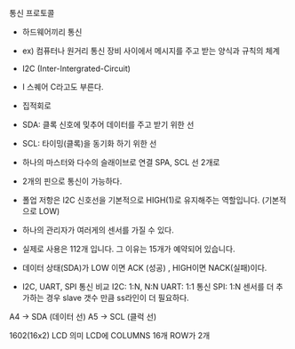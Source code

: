 통신 프로토콜
- 하드웨어끼리 통신
- ex) 컴퓨터나 원거리 통신 장비 사이에서 메시지를 주고 받는 양식과 규칙의 체계

- I2C (Inter-Intergrated-Circuit)
- I 스퀘어 C라고도 부른다.
- 집적회로
- SDA: 클록 신호에 밎추어 데이터를 주고 받기 위한 선
- SCL: 타이밍(클록)을 동기화 하기 위한 선
- 하나의 마스터와 다수의 슬래이브로 연결 SPA, SCL 선 2개로
- 2개의 핀으로 통신이 가능하다.

- 폴업 저항은 I2C 신호선을 기본적으로 HIGH(1)로 유지해주는 역할입니다. (기본적으로 LOW)
  
- 하나의 관리자가 여러게의 센서를 가질 수 있다.
- 실제로 사용은 112개 입니다. 그 이유는 15개가 예약되어 있습니다.
- 데이터 상태(SDA)가 LOW 이면 ACK (성공) , HIGH이면 NACK(실패)이다.

- I2C, UART, SPI 통신 비교
I2C: 1:N, N:N
UART: 1:1 통신
SPI: 1:N 
센서를 더 추가하는 경우 slave 갯수 만큼  ss라인이 더 필요하다.

A4 -> SDA (데이터 선)
A5 -> SCL (클럭 선)

1602(16x2) LCD 의미
LCD에 COLUMNS 16개
ROW가 2개





